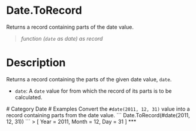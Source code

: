 ﻿# Date.ToRecord
Returns a record containing parts of the date value.
> _function (<code>date</code> as date) as record_
# Description 
Returns a record containing the parts of the given date value, <code>date</code>.
 <ul>
        <li><code>date</code>: A <code>date</code> value for from which the record of its parts is to be calculated.</li>    
      </ul>
# Category 
Date
# Examples 
Convert the <code>#date(2011, 12, 31)</code> value into a record containing parts from the date value.
```
Date.ToRecord(#date(2011, 12, 31))
```
> [
      Year = 2011,
      Month = 12,
      Day = 31
]
***
